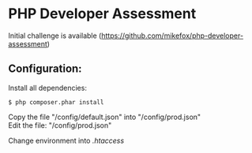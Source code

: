 PHP Developer Assessment
=======================================

Initial challenge is available (https://github.com/mikefox/php-developer-assessment)

## Configuration:
Install all dependencies: 

```shell
$ php composer.phar install
```

Copy the file "/config/default.json" into "/config/prod.json"    
Edit the file: "/config/prod.json"    

Change environment into *.htaccess*